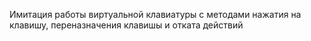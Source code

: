 Имитация работы виртуальной клавиатуры с методами нажатия на клавишу, переназначения клавишы и отката действий
